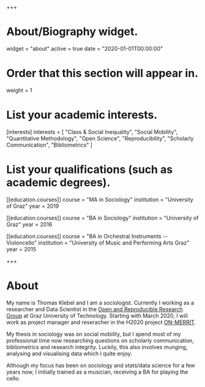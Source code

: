 +++
# About/Biography widget.
widget = "about"
active = true
date = "2020-01-01T00:00:00"

# Order that this section will appear in.
weight = 1

# List your academic interests.
[interests]
  interests = [
    "Class & Social Inequality",
    "Social Mobility",
    "Quantitative Methodology",
    "Open Science",
    "Reproducibility",
    "Scholarly Communication",
    "Bibliometrics"
  ]

# List your qualifications (such as academic degrees).
[[education.courses]]
  course = "MA in Sociology"
  institution = "University of Graz"
  year = 2019

[[education.courses]]
  course = "BA in Sociology"
  institution = "University of Graz"
  year = 2016

[[education.courses]]
  course = "BA in Orchestral Instruments -- Violoncello"
  institution = "University of Music and Performing Arts Graz"
  year = 2015
 
+++

# About

My name is Thomas Klebel and I am a sociologist. Currently I working as a 
researcher and Data Scientist in the 
[Open and Reproducible Research Group](https://www.tugraz.at/institute/isds/research/groups/orrg/)
at Graz University of Technology. Starting with March 2020, I will work as
project manager and reseracher in the H2020 project 
[ON-MERRIT](https://on-merrit.eu).

My thesis in sociology was on social mobility, but I spend most of my 
professional time now researching questions on scholarly communication, 
bibliometrics and research integrity. Luckily, this also involves munging, 
analysing and visualising data which I quite enjoy.

Although my focus has been on sociology and stats/data science for a few years 
now, I initially
trained as a musician, receiving a BA for playing the cello.
